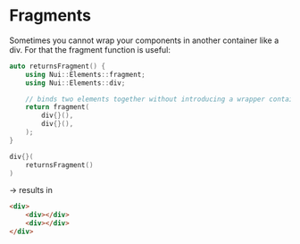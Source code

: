 # Fragments

Sometimes you cannot wrap your components in another container like a div.
For that the fragment function is useful:

```cpp
auto returnsFragment() {
    using Nui::Elements::fragment;
    using Nui::Elements::div;

    // binds two elements together without introducing a wrapper container.
    return fragment(
        div{}(),
        div{}(),
    );
}
```

```cpp
div{}(
    returnsFragment()
)
```
-> results in
```html
<div>
    <div></div>
    <div></div>
</div>
```